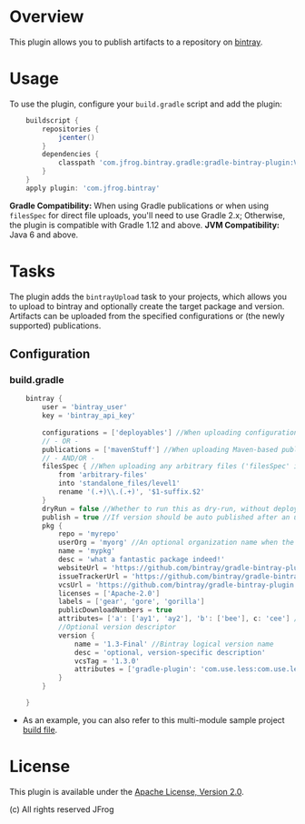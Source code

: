 # Overview
This plugin allows you to publish artifacts to a repository on [bintray](https://bintray.com/).

# Usage
To use the plugin, configure your `build.gradle` script and add the plugin:
```groovy
    buildscript {
        repositories {
            jcenter()
        }
        dependencies {
            classpath 'com.jfrog.bintray.gradle:gradle-bintray-plugin:VERSION'
        }
    }
    apply plugin: 'com.jfrog.bintray'
```

**Gradle Compatibility:**
When using Gradle publications or when using `filesSpec` for direct file uploads, you'll need to use Gradle 2.x; Otherwise, the plugin is compatible with Gradle 1.12 and above.
 **JVM Compatibility:**
Java 6 and above.

# Tasks
The plugin adds the `bintrayUpload` task to your projects, which allows you to upload to bintray and optionally create
the target package and version.
Artifacts can be uploaded from the specified configurations or (the newly supported) publications.

## Configuration

### build.gradle
```groovy
    bintray {
        user = 'bintray_user'
        key = 'bintray_api_key'
        
        configurations = ['deployables'] //When uploading configuration files
        // - OR -
        publications = ['mavenStuff'] //When uploading Maven-based publication files
        // - AND/OR -
        filesSpec { //When uploading any arbitrary files ('filesSpec' is a standard Gradle CopySpec)
            from 'arbitrary-files'
            into 'standalone_files/level1'
            rename '(.+)\\.(.+)', '$1-suffix.$2'
        }
        dryRun = false //Whether to run this as dry-run, without deploying
        publish = true //If version should be auto published after an upload
        pkg {
            repo = 'myrepo'
            userOrg = 'myorg' //An optional organization name when the repo belongs to one of the user's orgs
            name = 'mypkg'
            desc = 'what a fantastic package indeed!'
            websiteUrl = 'https://github.com/bintray/gradle-bintray-plugin'
            issueTrackerUrl = 'https://github.com/bintray/gradle-bintray-plugin/issues'
            vcsUrl = 'https://github.com/bintray/gradle-bintray-plugin.git'
            licenses = ['Apache-2.0']
            labels = ['gear', 'gore', 'gorilla']
            publicDownloadNumbers = true
            attributes= ['a': ['ay1', 'ay2'], 'b': ['bee'], c: 'cee'] //Optional package-level attributes
            //Optional version descriptor
            version {
                name = '1.3-Final' //Bintray logical version name
                desc = 'optional, version-specific description'
                vcsTag = '1.3.0'
                attributes = ['gradle-plugin': 'com.use.less:com.use.less.gradle:gradle-useless-plugin'] //Optional version-level attributes
            }
        }

    }
```
* As an example, you can also refer to this multi-module sample project [build file](https://github.com/bintray/bintray-examples/blob/master/gradle-multi-example/build.gradle).

# License
This plugin is available under the [Apache License, Version 2.0](http://www.apache.org/licenses/LICENSE-2.0).

(c) All rights reserved JFrog
